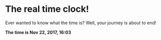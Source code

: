 # The real time clock!

Ever wanted to know what the time is? Well, your journey is about to end!

**The time is Nov 22, 2017, 16:03**